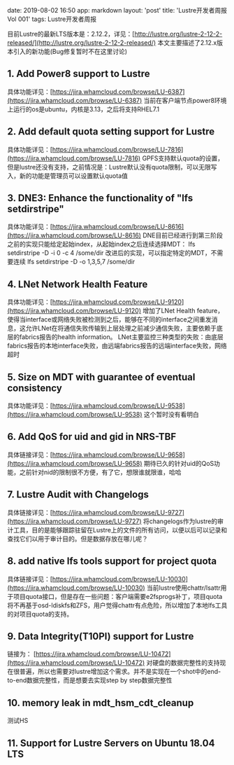 date: 2019-08-02 16:50
app: markdown
layout: 'post'
title: 'Lustre开发者周报Vol 001'
tags: Lustre开发者周报

目前Lustre的最新LTS版本是：2.12.2，详见：[http://lustre.org/lustre-2-12-2-released/](http://lustre.org/lustre-2-12-2-released/)
本文主要描述了2.12.x版本引入的新功能(Bug修复暂时不在这里讨论)

## 1. Add Power8 support to Lustre
具体功能详见：[https://jira.whamcloud.com/browse/LU-6387](https://jira.whamcloud.com/browse/LU-6387)
当前在客户端节点power8环境上运行的os是ubuntu，内核是3.13，之后将支持RHEL7.1
## 2. Add default quota setting support for Lustre
具体功能详见：[https://jira.whamcloud.com/browse/LU-7816](https://jira.whamcloud.com/browse/LU-7816)
GPFS支持默认quota的设置，但是lustre还没有支持，之前情况是：Lustre默认没有quota限制，可以无限写入，新的功能是管理员可以设置默认quota值
## 3. DNE3: Enhance the functionality of "lfs setdirstripe"
具体功能详见：[https://jira.whamcloud.com/browse/LU-8616](https://jira.whamcloud.com/browse/LU-8616)
DNE目前已经进行到第三阶段
之前的实现只能给定起始index，从起始index之后连续选择MDT：
lfs setdirstripe -D -i 0 -c 4 /some/dir 
改进后的实现，可以指定特定的MDT，不需要连续
lfs setdirstripe -D -o 1,3,5,7 /some/dir
## 4. LNet Network Health Feature
具体功能详见：[https://jira.whamcloud.com/browse/LU-9120](https://jira.whamcloud.com/browse/LU-9120)
增加了LNet Health feature，使得当interface或网络失败被检测到之后，能够在不同的interface之间重发消息，这允许LNet在将通信失败传输到上层处理之前减少通信失败，主要依赖于底层的fabrics报告的health information。
LNet主要监控三种类型的失败：由底层fabrics报告的本地interface失败，由远端fabrics报告的远端interface失败，网络超时
## 5. Size on MDT with guarantee of eventual consistency
具体功能详见：[https://jira.whamcloud.com/browse/LU-9538](https://jira.whamcloud.com/browse/LU-9538)
这个暂时没有看明白
## 6. Add QoS for uid and gid in NRS-TBF
具体链接详见：[https://jira.whamcloud.com/browse/LU-9658](https://jira.whamcloud.com/browse/LU-9658)
期待已久的针对uid的QoS功能，之前针对nid的限制很不方便，有了它，想限谁就限谁，哈哈
## 7. Lustre Audit with Changelogs
具体链接详见：[https://jira.whamcloud.com/browse/LU-9727](https://jira.whamcloud.com/browse/LU-9727)
将changelogs作为lustre的审计工具，目的是能够跟踪驻留在Lustre上的文件的所有访问，以便以后可以记录和查找它们以用于审计目的。但是数据存放在哪儿呢？
## 8. add native lfs tools support for project quota
具体链接详见：[https://jira.whamcloud.com/browse/LU-10030](https://jira.whamcloud.com/browse/LU-10030)
当前lustre使用chattr/lsattr用于项目quota接口，但是存在一些问题：客户端需要e2fsprogs补丁，项目quota将不再基于osd-ldiskfs和ZFS，用户觉得chattr有点危险，所以增加了本地lfs工具的对项目quota的支持。
## 9. Data Integrity(T10PI) support for Lustre
链接为： [https://jira.whamcloud.com/browse/LU-10472](https://jira.whamcloud.com/browse/LU-10472)
对硬盘的数据完整性的支持现在很普遍，所以也需要对lustre增加这个需求。并不是实现在一个shot中的end-to-end数据完整性，而是想要去实现step by step数据完整性
## 10. memory leak in mdt_hsm_cdt_cleanup
测试HS
## 11. Support for Lustre Servers on Ubuntu 18.04 LTS







